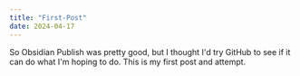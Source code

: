 ```yaml
---
title: "First-Post"
date: 2024-04-17
---
```

So Obsidian Publish was pretty good, but I thought I'd try GitHub to see if it can do what I'm hoping to do. This is my first post and attempt. 
